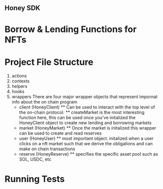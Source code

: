 ## Honey SDK
# Borrow & Lending Functions for NFTs

# Project File Structure
1. actions
2. contexts
3. helpers
4. hooks
5. wrappers
    There are four major wrapper objects that represent impornat info about the on chain program
    * client (HoneyClient)
        ** Can be used to interact with the top level of the on-chain protocol.
        ** createMarket is the most interesting function here, this can be used once you've initalized the HoneyClient object to create new 
        lending and borrowing markets
    * market (HoneyMarket)
        ** Once the market is initalized this wrapper can be used to create and read reserves
    * user (HoneyUser)
        ** most important object. initalized when a user clicks on a nft market such that we derive the obligations and 
        can make on chain transactions
    * reserve (HoneyReserve)
        ** specifies the specific asset pool such as SOL, USDC, etc

# Running Tests
